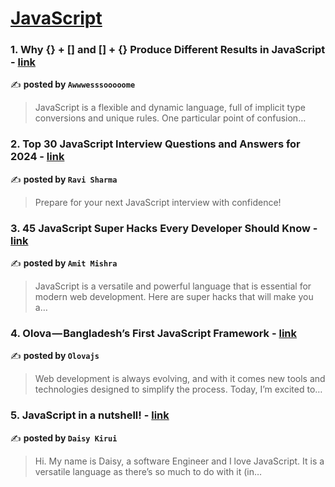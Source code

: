 
<h1><a href=https://medium.com/tag/javascript-development/recommended target="_blank" rel="noopener noreferrer">JavaScript</a></h1>
<h3>1. Why {} + [] and [] + {} Produce Different Results in JavaScript - <a href="https://medium.com/javascript-in-plain-english/why-and-produce-different-results-in-javascript-0da67e60302b" target="_blank" rel="noopener noreferrer">link</a></h3>

✍️ **posted by `Awwwesssooooome`**

<blockquote>JavaScript is a flexible and dynamic language, full of implicit type conversions and unique rules. One particular point of confusion…</blockquote>

<h3>2. Top 30 JavaScript Interview Questions and Answers for 2024 - <a href="https://medium.com/@javascriptcentric/top-30-javascript-interview-questions-and-answers-for-2024-7f1e2d1d0638" target="_blank" rel="noopener noreferrer">link</a></h3>

✍️ **posted by `Ravi Sharma`**

<blockquote>Prepare for your next JavaScript interview with confidence!</blockquote>

<h3>3. 45 JavaScript Super Hacks Every Developer Should Know - <a href="https://medium.com/dev-genius/45-javascript-super-hacks-every-developer-should-know-92aecfb33ee8" target="_blank" rel="noopener noreferrer">link</a></h3>

✍️ **posted by `Amit Mishra`**

<blockquote>JavaScript is a versatile and powerful language that is essential for modern web development. Here are super hacks that will make you a…</blockquote>

<h3>4. Olova — Bangladesh’s First JavaScript Framework - <a href="https://medium.com/@olovajs/olova-bangladeshs-first-javascript-framework-96e75138dd30" target="_blank" rel="noopener noreferrer">link</a></h3>

✍️ **posted by `Olovajs`**

<blockquote>Web development is always evolving, and with it comes new tools and technologies designed to simplify the process. Today, I’m excited to…</blockquote>

<h3>5. JavaScript in a nutshell! - <a href="https://medium.com/@daisykirui/javascript-in-a-nutshell-669dab5b6e78" target="_blank" rel="noopener noreferrer">link</a></h3>

✍️ **posted by `Daisy Kirui`**

<blockquote>Hi. My name is Daisy, a software Engineer and I love JavaScript. It is a versatile language as there’s so much to do with it (in…</blockquote>

